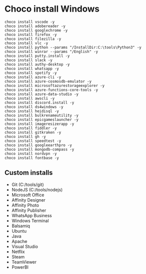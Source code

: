 ﻿# Choco install Windows

    choco install vscode -y
    choco install adobereader -y
    choco install googlechrome -y
    choco install firefox -y
    choco install filezilla -y
    choco install vlc -y
    choco install python --params "/InstallDir:C:\tools\Python3" -y
    choco install winrar --params "/English" -y
    choco install putty.install -y
    choco install slack -y
    choco install authy-desktop -y
    choco install whatsapp -y
    choco install spotify -y
    choco install azure-cli -y
    choco install azure-cosmosdb-emulator -y
    choco install microsoftazurestorageexplorer -y
    choco install azure-functions-core-tools -y
    choco install azure-data-studio -y
    choco install awscli -y
    choco install discord.install -y
    choco install ds4windows -y
    choco install heidisql -y
    choco install bulkrenameutility -y
    choco install epicgameslauncher -y
    choco install imageresizerapp -y
    choco install fiddler -y
    choco install gitkraken -y
    choco install gh -y
    choco install speedtest -y
    choco install googleearthpro -y
    choco install mongodb-compass -y
    choco install nordvpn -y
    choco install fontbase -y



## Custom installs

- Git (C:/tools/git)
- NodeJS (C:/tools/nodejs)
- Microsoft Office 
- Affinity Designer
- Affinity Photo
- Affinity Publisher
- WhatsApp Business
- Windows Terminal
- Balsamiq
- Ubuntu
- Java
- Apache
- Visual Studio
- Netflix
- Steam
- TeamViewer
- PowerBI
